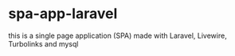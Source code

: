 # spa-app-laravel
this is a single page application (SPA) made with Laravel, Livewire, Turbolinks  and mysql
